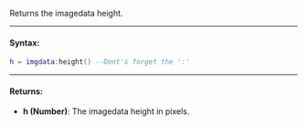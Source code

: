 Returns the imagedata height.

---

#### Syntax:
```lua
h = imgdata:height() --Dont's forget the ':'
```

---

#### Returns:

* **h (Number)**: The imagedata height in pixels.